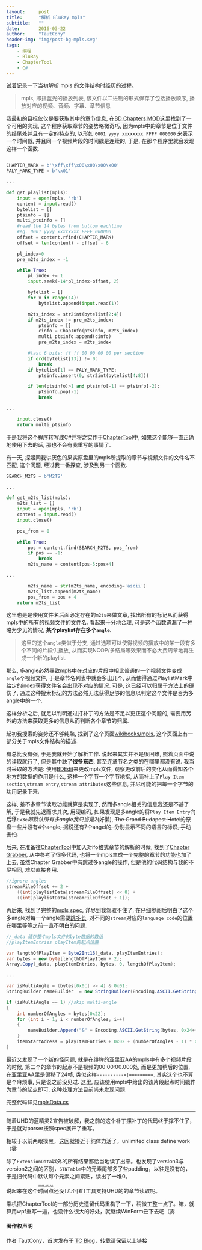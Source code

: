 ```yaml
---
layout:     post
title:      "解析 BluRay mpls"
subtitle:   ""
date:       2016-03-22
author:     "TautCony"
header-img: "img/post-bg-mpls.svg"
tags:
    - 编程
    - BluRay
    - ChapterTool
    - C#
---
```


试着记录一下当初解析 mpls 的文件结构时经历的过程。

> mpls, 即指蓝光的播放列表, 该文件以二进制的形式保存了包括播放顺序, 播放对应的视频、音频、字幕、章节信息

<!--more-->

我最初的目标仅仅是要获取其中的章节信息, 在[BD Chapters MOD](https://www.nmm-hd.org/newbbs/viewtopic.php?f=16&t=517)这里找到了一个可用的实现, 这个程序获取章节的姿势略微奇巧, 因为mpls中的章节是位于文件的结尾处并且有一定的特点的, 以形如 `0001 yyyy xxxxxxxx FFFF 000000` 来表示一个时间戳, 并且同一个视频片段的时间戳是连续的, 于是, 在那个程序里就会发现这样一个函数.

```python

CHAPTER_MARK = b'\xff\xff\x00\x00\x00\x00'
PALY_MARK_TYPE = b'\x01'

...

def get_playlist(mpls):
    input = open(mpls, 'rb')
    content = input.read()
    bytelist = []
    ptsinfo = []
    multi_ptsinfo = []
    #read the 14 bytes from buttom eachtime
    #eg. 0001 yyyy xxxxxxxx FFFF 000000
    offset = content.rfind(CHAPTER_MARK)
    offset = len(content) - offset - 6

    pl_index=0
    pre_m2ts_index = -1

    while True:
        pl_index += 1
        input.seek(-14*pl_index-offset, 2)

        bytelist = []
        for x in range(14):
            bytelist.append(input.read(1))

        m2ts_index = str2int(bytelist[2:4])
        if m2ts_index != pre_m2ts_index:
            ptsinfo = []
            cinfo = ChapInfo(ptsinfo, m2ts_index)
            multi_ptsinfo.append(cinfo)
            pre_m2ts_index = m2ts_index

        #last 6 bits: ff ff 00 00 00 00 per section
        if ord(bytelist[13]) != 0:
            break
        if bytelist[1] == PALY_MARK_TYPE:
            ptsinfo.insert(0, str2int(bytelist[4:8]))

        if len(ptsinfo)>1 and ptsinfo[-1] == ptsinfo[-2]:
            ptsinfo.pop(-1)
            break

...

    input.close()
    return multi_ptsinfo

```

于是我将这个程序转写成C#并将之实作于[ChapterTool](https://github.com/tautcony/ChapterTool)中, 如果这个能够一直正确地使用下去的话, 那也不会有我重写的事情了.

有一天, 探姬同我讲灰色的果实原盘里的mpls所提取的章节与视频文件的文件名不匹配, 这个问题, 经过我一番探查, 涉及到另一个函数.

```python
SEARCH_M2TS = b'M2TS'

...

def get_m2ts_list(mpls):
    m2ts_list = []
    input = open(mpls, 'rb')
    content = input.read()
    input.close()

    pos_from = 0

    while True:
        pos = content.find(SEARCH_M2TS, pos_from)
        if pos == -1:
            break
        m2ts_name = content[pos-5:pos+4]

...

        m2ts_name = str(m2ts_name, encoding='ascii')
        m2ts_list.append(m2ts_name)
        pos_from = pos + 4
    return m2ts_list
```

这里也是是使用文件名后面必定存在的`m2ts`来做文章, 找出所有的标记从而获得mpls中的所有的视频文件的文件名. 看起来十分地合理, 可是这个函数遗漏了一种略为少见的情况, **某个playlist存在多个`angle`**.

> 这里的这个`angle`类似于分支, 通过选项可以使得视频的播放中的某一段有多个不同的片段供播放, 从而实现NCOP/多结局等效果而不必大费周章地再生成一个新的playlist.

那么, 多angle必然导致mpls中在对应的片段中相比普通的一个视频文件变成 `angle`个视频文件, 于是章节名列表中就会多出几个, 从而使得通过PlaylistMark中给定的index获得文件名会出现不对应的情况. 可是, 这已经可以归属于方法上的硬伤了, 通过这种搜索标记的方法必然无法获得足够的信息以判定这个文件是否为多angle中的一个.

这样分析之后, 就足以判明通过打补丁的方法是不足以更正这个问题的, 需要用另外的方法来获取更多的信息从而判断各个章节的归属.

起初我搜索的姿势还不够纯熟, 找到了这个页面[wikibooks/mpls](https://en.wikibooks.org/wiki/User:Bdinfo/mpls), 这个页面上有一部分关于mpls文件结构的描述.

有总比没有强, 于是我就开始了解析工作. 说起来其实并不是很困难, 照着页面中说的读取就行了, 但是其中缺了**很多东西**, 甚至连章节名之类的在哪里都没有说. 我当时采取的方法是: 使用[BDEdit](http://pel.hu/bdedit/)来更改mpls文件, 观察更改前后的变化从而得知各个地方的数据的作用是什么, 这样一个字节一个字节地抠, 从而补上了`Play Item section`,`stream entry`,`stream attributes`这些信息, 并尽可能的把每一个字节的功用记录下来.

这样, 差不多章节读取功能就算是实现了, 然而多angle相关的信息我还是不甚了解, 于是我就先退而求其次, 用硬编码, 如果发现是多angle的将`Play Item Entry`向后移`0x3e`*即默认所有多angle我只当是2*(好懒), ~~The Grand Budapest Hotel的原盘一些片段有4个angle, 据说还有7个angel的, 分别显示不同的语言的标识, 手动害怕~~.

后来, 在准备往[ChapterTool](https://github.com/tautcony/ChapterTool)中加入对ifo格式章节的解析的时候, 找到了[Chapter Grabber](http://jvance.com/pages/ChapterGrabber.xhtml), 从中参考了很多代码, 也将一个mpls生成一个完整的章节的功能也加了上去, 虽然Chapter Grabber中有跳过多angle的操作, 但是他的代码结构与我的不尽相同, 难以直接套用.

```cs
//ignore angles
streamFileOffset += 2 +
    ((int)playlistData[streamFileOffset] << 8) +
    ((int)playlistData[streamFileOffset + 1]);
```

再后来, 找到了完整的[mpls spec](https://github.com/lerks/BluRay/wiki/MPLS), 详尽到我驾驭不住了, 在仔细参阅后明白了这个多angle对每一个angle需要[跳多长](https://github.com/lerks/BluRay/wiki/PlayItem), 对不同的`stream`对应的`language code`的位置在哪里等等之前一直不明白的问题.

```cs
//_data 储存整个mpls文件的byte数据的数组
//playItemEntries playItem的起点位置

var lengthOfPlayItem = Byte2Int16(_data, playItemEntries);
var bytes = new byte[lengthOfPlayItem + 2];
Array.Copy(_data, playItemEntries, bytes, 0, lengthOfPlayItem);

...

var isMultiAngle = (bytes[0x0c] >> 4) & 0x01;
StringBuilder nameBuilder  = new StringBuilder(Encoding.ASCII.GetString(bytes, 0x02, 0x05));

if (isMultiAngle == 1) //skip multi-angle
{
    int numberOfAngles = bytes[0x22];
    for (int i = 1; i < numberOfAngles; i++)
    {
        nameBuilder.Append("&" + Encoding.ASCII.GetString(bytes, 0x24+(i-1)*0x0a, 0x05));
    }
    itemStartAdress = playItemEntries + 0x02 + (numberOfAngles - 1) * 0x0a;
}
```

最近又发现了一个新的怪问题, 就是在绯弹的亚里亚AA的mpls中有多个视频片段的时候, 第二个的章节的起点不是视频的00:00:00.000处, 而是更加稍后的位置, 在亚里亚AA里是偏移了24帧, 类似这样`----------=|=========`. 其实这个也不算是个麻烦事, 只是说之前没见过. 这里, 应该使用mpls中给出的该片段起点时间戳作为章节的起点即可, 这种处理方法目前尚未发现问题.

完整代码详见[mplsData.cs](https://github.com/tautcony/ChapterTool/blob/master/Time_Shift/Util/mplsData.cs)

-----

随着UHD的蓝精灵2宣告被破解，我之前的这个补丁摞补丁的代码终于撑不住了，于是就对parser按照spec展开了重写。

相较于以前两眼摸黑，这回就接近于纯体力活了，unlimited class define work（雾

除了`ExtensionData`以外的所有结果都恰当地读了出来。也发现了version3与version2之间的区别，`STNTable`中的元素尾部多了些padding，以往是没有的，于是旧代码中默认每个元素之间紧贴，读出了一堆0。

说起来在这个<ruby>时间点<rt>2017-05-06</rt></ruby>还没`[几个|有]`工具支持UHD的的章节读取呢。

乘机把ChapterTool的一部分历史遗留代码重构了一下，稍微工整一点了。嘛，就算用wpf重写一遍，也没什么很大的好处，就继续WinForm丑下去吧（雾

#### 著作权声明

作者 TautCony，首次发布于 [TC Blog](http://tautcony.github.io/)，转载请保留以上链接
